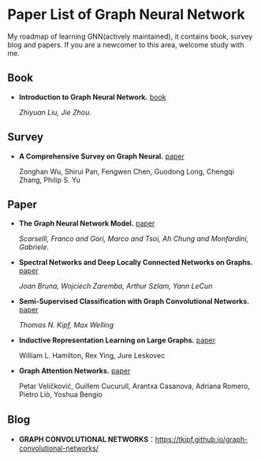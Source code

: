 # Paper List of Graph Neural Network

My roadmap of learning GNN(actively maintained), it contains book, survey blog and papers. If you are a newcomer to this area, welcome study with me.

## Book

- **Introduction to Graph Neural Network.** [book](https://www.morganclaypool.com/doi/abs/10.2200/S00980ED1V01Y202001AIM045)

  *Zhiyuan Liu, Jie Zhou.*



## Survey

- **A Comprehensive Survey on Graph Neural.** [paper](https://arxiv.org/abs/1901.00596)

  Zonghan Wu, Shirui Pan, Fengwen Chen, Guodong Long, Chengqi Zhang, Philip S. Yu



## Paper

- **The Graph Neural Network Model.** [paper](https://repository.hkbu.edu.hk/cgi/viewcontent.cgi?article=1000&context=vprd_ja)

  *Scarselli, Franco and Gori, Marco and Tsoi, Ah Chung and Monfardini, Gabriele.*

- **Spectral Networks and Deep Locally Connected Networks on Graphs.** [paper](https://arxiv.org/abs/1312.6203)

  *Joan Bruna, Wojciech Zaremba, Arthur Szlam, Yann LeCun*

- **Semi-Supervised Classification with Graph Convolutional Networks.** [paper](https://arxiv.org/abs/1609.02907)

   *Thomas N. Kipf, Max Welling*

- **Inductive Representation Learning on Large Graphs.** [paper](https://arxiv.org/abs/1706.02216)

  William L. Hamilton, Rex Ying, Jure Leskovec

- **Graph Attention Networks.** [paper](https://arxiv.org/abs/1710.10903)

  Petar Veličković, Guillem Cucurull, Arantxa Casanova, Adriana Romero, Pietro Liò, Yoshua Bengio

  

## Blog

- **GRAPH CONVOLUTIONAL NETWORKS**：https://tkipf.github.io/graph-convolutional-networks/